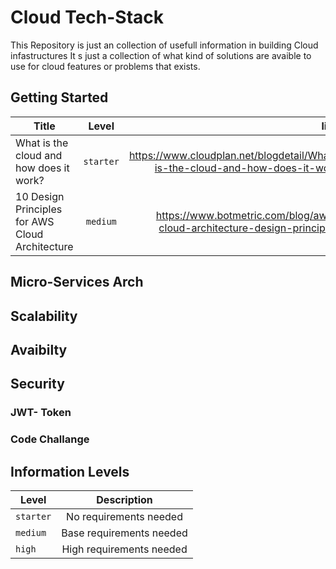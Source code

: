 # Cloud Tech-Stack
This Repository is just an collection of usefull information in building Cloud infastructures
It s just a collection of what kind of solutions are avaible to use for cloud features or problems
that exists.

## Getting Started

| Title                                               | Level          |                                                            link  |
| -------------                                       |:-------------:|                                                            -----:|
| What is the cloud and how does it work?             | `starter` | https://www.cloudplan.net/blogdetail/What-is-the-cloud-and-how-does-it-work |
| 10 Design Principles for AWS Cloud Architecture     | `medium` | https://www.botmetric.com/blog/aws-cloud-architecture-design-principles|


## Micro-Services Arch


## Scalability 

## Avaibilty


## Security 

### JWT- Token
### Code Challange

## Information Levels
 | Level | Description |
 | -------------|:-------------:|
 |`starter`| No requirements needed |
 |`medium`| Base requirements needed |
 |`high`| High requirements needed |
